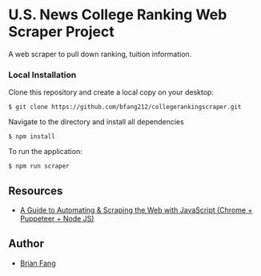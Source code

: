 # U.S. News College Ranking Web Scraper Project

A web scraper to pull down ranking, tuition information.

### Local Installation

Clone this repository and create a local copy on your desktop:

````
$ git clone https://github.com/bfang212/collegerankingscraper.git
````
Navigate to the directory and install all dependencies
````
$ npm install
````
To run the application:
````
$ npm run scraper
````
## Resources
- [A Guide to Automating & Scraping the Web with JavaScript (Chrome + Puppeteer + Node JS)
](https://codeburst.io/a-guide-to-automating-scraping-the-web-with-javascript-chrome-puppeteer-node-js-b18efb9e9921)

## Author
* [Brian Fang](https://github.com/bfang212)
